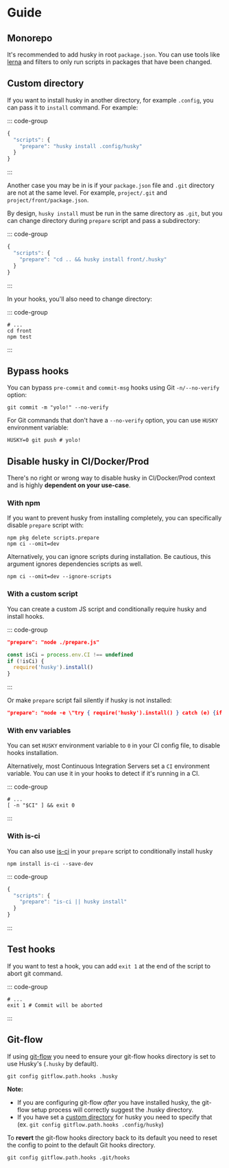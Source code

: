 # Guide

## Monorepo

It's recommended to add husky in root `package.json`. You can use tools like [lerna](https://github.com/lerna/lerna) and filters to only run scripts in packages that have been changed.

## Custom directory

If you want to install husky in another directory, for example `.config`, you can pass it to `install` command. For example:

::: code-group

```js [package.json]
{
  "scripts": {
    "prepare": "husky install .config/husky"
  }
}
```

:::

Another case you may be in is if your `package.json` file and `.git` directory are not at the same level. For example, `project/.git` and `project/front/package.json`.

By design, `husky install` must be run in the same directory as `.git`, but you can change directory during `prepare` script and pass a subdirectory:

::: code-group

```js [package.json]
{
  "scripts": {
    "prepare": "cd .. && husky install front/.husky"
  }
}
```

:::

In your hooks, you'll also need to change directory:

::: code-group

```shell [.husky/pre-commit]
# ...
cd front
npm test
```

:::

## Bypass hooks

You can bypass `pre-commit` and `commit-msg` hooks using Git `-n/--no-verify` option:

```shell
git commit -m "yolo!" --no-verify
```

For Git commands that don't have a `--no-verify` option, you can use `HUSKY` environment variable:

```shell
HUSKY=0 git push # yolo!
```

## Disable husky in CI/Docker/Prod

There's no right or wrong way to disable husky in CI/Docker/Prod context and is highly **dependent on your use-case**.

### With npm

If you want to prevent husky from installing completely, you can specifically disable `prepare` script with:

```shell
npm pkg delete scripts.prepare
npm ci --omit=dev
```

Alternatively, you can ignore scripts during installation. Be cautious, this argument ignores dependencies scripts as well.

```shell
npm ci --omit=dev --ignore-scripts
```

### With a custom script

You can create a custom JS script and conditionally require husky and install hooks.

::: code-group

```json [package.json]
"prepare": "node ./prepare.js"
```

```js [prepare.js]
const isCi = process.env.CI !== undefined
if (!isCi) {
  require('husky').install()
}
```

:::

Or make `prepare` script fail silently if husky is not installed:

```json [package.json]
"prepare": "node -e \"try { require('husky').install() } catch (e) {if (e.code !== 'MODULE_NOT_FOUND') throw e}\""
```

### With env variables

You can set `HUSKY` environment variable to `0` in your CI config file, to disable hooks installation.

Alternatively, most Continuous Integration Servers set a `CI` environment variable. You can use it in your hooks to detect if it's running in a CI.

::: code-group

```shell [.husky/pre-commit]
# ...
[ -n "$CI" ] && exit 0
```

:::

### With is-ci

You can also use [is-ci](https://github.com/watson/is-ci) in your `prepare` script to conditionally install husky

```shell
npm install is-ci --save-dev
```

::: code-group

```js [package.json]
{
  "scripts": {
    "prepare": "is-ci || husky install"
  }
}
```

:::

## Test hooks

If you want to test a hook, you can add `exit 1` at the end of the script to abort git command.

::: code-group

```shell [.husky/pre-commit]
# ...
exit 1 # Commit will be aborted
```

:::

## Git-flow

If using [git-flow](https://github.com/petervanderdoes/gitflow-avh/) you need to ensure your git-flow hooks directory is set to use Husky's (`.husky` by default).

```shell
git config gitflow.path.hooks .husky
```

**Note:**

- If you are configuring git-flow _after_ you have installed husky, the git-flow setup process will correctly suggest the .husky directory.
- If you have set a [custom directory](#custom-directory) for husky you need to specify that (ex. `git config gitflow.path.hooks .config/husky`)

To **revert** the git-flow hooks directory back to its default you need to reset the config to point to the default Git hooks directory.

```shell
git config gitflow.path.hooks .git/hooks
```
